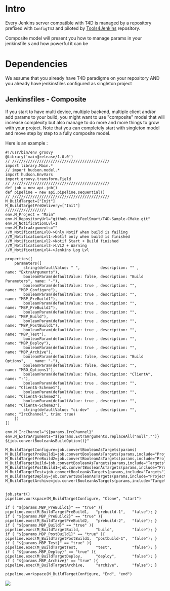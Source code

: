 # Intro

Every Jenkins server compatible with T4D is managed by a repository prefixed with `ConfigT4J` and piloted by [Tools4Jenkins](https://github.com/iFeelSmart/Tools4Jenkins) repository. 

Composite model will present you how to manage params in your jenkinsfile.s and how powerful it can be

# Dependencies

We assume that you already have T4D paradigme on your repository AND you already have jenkinsfiles configured as singleton project


## Jenkinsfiles - Composite

If you start to have multi device, multiple backend, multiple client and/or add params to your build, you might want to use "composite" model that will increase complexity but also manage to do more and more things to grow with your project. Note that you can completely start with singleton model and move step by step to a fully composite model.

Here is an example :
```
#!/usr/bin/env groovy
@Library('main@release/1.0.0')
// ///////////////////////////////////////////
import library.Main.*
// import hudson.model.*
import hudson.EnvVars
import groovy.transform.Field
// ///////////////////////////////////////////
def job = new api.job()
def pipeline = new api.pipeline.sequential()
// ///////////////////////////////////////////
M_BuildTarget=["Init"]
M_BuildTargetPreDelivery=["Init"]
//////////////////
env.M_Project = "Main"
env.M_RepositoryUrl="github.com/iFeelSmart/T4D-Sample-CMake.git"
env.M_NotificationLvl=1
env.M_ExtraArguments=""
//M_NotificationLvl0->Only Notif when build is failing
//M_NotificationLvl1->Notif only when build is finished
//M_NotificationLvl2->Notif Start + Build finished
//M_NotificationLvl3->LVL2 + Warning
//M_NotificationLvl4->Jenkins Log Lvl

properties([
    parameters([
        string(defaultValue: " ",         description: "" ,                name: "ExtraArguments"),
        booleanParam(defaultValue: false, description: "Build Parameters", name: "-"),
        booleanParam(defaultValue: true , description: "",                 name: "MBP_Configure"),
        booleanParam(defaultValue: true , description: "",                 name: "MBP_PreBuild1"),
        booleanParam(defaultValue: true , description: "",                 name: "MBP_PreBuild2"),
        booleanParam(defaultValue: true , description: "",                 name: "MBP_Build"),
        booleanParam(defaultValue: true , description: "",                 name: "MBP_PostBuild1"),
        booleanParam(defaultValue: true , description: "",                 name: "MBP_Test"),
        booleanParam(defaultValue: true , description: "",                 name: "MBP_Deploy"),
        booleanParam(defaultValue: true , description: "",                 name: "MBP_Archive"),
        booleanParam(defaultValue: false, description: "Build Options",    name: "-"),
        booleanParam(defaultValue: false, description: "",                 name: "MBO_Options1"),
        booleanParam(defaultValue: false, description: "ClientA",          name: "-"),
        booleanParam(defaultValue: true , description: "",                 name: "ClientA-Scheme1"),
        booleanParam(defaultValue: true , description: "",                 name: "ClientA-Scheme2"),
        booleanParam(defaultValue: true , description: "",                 name: "ClientA-Scheme3"),
        string(defaultValue: "ci-dev"   , description: "",                 name: "IrcChannel", trim: true)
    ])
])

env.M_IrcChannel="${params.IrcChannel}"
env.M_ExtraArguments="${params.ExtraArguments.replaceAll("null","")} ${job.convertBooleanAsBuildOption()}"

M_BuildTargetConfigure=job.convertBooleanAsTargets(params)
M_BuildTargetPreBuild1=job.convertBooleanAsTargets(params,include="ProjectA+ProjectB+ProjectC+ProjectD")
M_BuildTargetPreBuild2=job.convertBooleanAsTargets(params,include="ProjectB+ProjectD+ProjectE+ProjectF")
M_BuildTargetBuild=job.convertBooleanAsTargets(params,include="Targets")
M_BuildTargetPostBuild1=job.convertBooleanAsTargets(params,include="ProjectC+ProjectE+ProjectF+TargetZ")
M_BuildTargetTest=job.convertBooleanAsTargets(params,include="Targets")
M_BuildTargetDeploy=job.convertBooleanAsTargets(params,include="ProjectA+ProjectB+ProjectC+ProjectD")
M_BuildTargetArchive=job.convertBooleanAsTargets(params,include="Targets")


job.start()
pipeline.workspace(M_BuildTargetConfigure, "Clone", "start")

if ( "${params.MBP_PreBuild1}" == "true" ){             pipeline.exec(M_BuildTargetPreBuild1,   "prebuild-1",   "false"); }
if ( "${params.MBP_PreBuild2}" == "true" ){             pipeline.exec(M_BuildTargetPreBuild2,   "prebuild-2",   "false"); }
if ( "${params.MBP_Build}" == "true" ){                 pipeline.exec(M_BuildTargetBuild,       "build",        "false"); }
if ( "${params.MBP_PostBuild1}" == "true" ){            pipeline.exec(M_BuildTargetPostBuild1,  "postbuild-1",  "false"); }
if ( "${params.MBP_Test}" == "true" ){                  pipeline.exec(M_BuildTargetTest,        "test",         "false"); }
if ( "${params.MBP_Deploy}" == "true" ){                pipeline.exec(M_BuildTargetDeploy,      "deploy",       "false"); }
if ( "${params.MBP_Archive}" == "true" ){               pipeline.exec(M_BuildTargetArchive,     "archive",      "false"); }

pipeline.workspace(M_BuildTargetConfigure, "End", "end")
```

<p>
    <img src="https://github.com/T4D-Suites/T4D-Ressources/blob/master/screenshot-hardcore-sequential.png">
</p>

